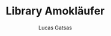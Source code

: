 ---
title: Library Amokläufer
github: https://github.com/SpaceG/library
demo: http://lucasgatsas.ch
author: Lucas Gatsas
ssg:
  - Jekyll
cms:
  - No Cms
---